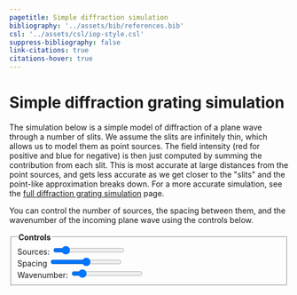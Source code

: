 ```yaml
---
pagetitle: Simple diffraction simulation
bibliography: '../assets/bib/references.bib'
csl: '../assets/csl/iop-style.csl'
suppress-bibliography: false
link-citations: true
citations-hover: true
---
```


# Simple diffraction grating simulation

The simulation below is a simple model of diffraction of a plane wave through a number of slits.
We assume the slits are infinitely thin, which allows us to model them as point sources.
The field intensity (red for positive and blue for negative) is then just computed by summing the contribution from each slit.
This is most accurate at large distances from the point sources, and gets less accurate as we get closer to the "slits" and the point-like approximation breaks down.
For a more accurate simulation, see the [full diffraction grating simulation](/p/advanced-diffraction-grating) page.

You can control the number of sources, the spacing between them, and the wavenumber of the incoming plane wave using the controls below.


<div class="centered-block">
<div class="controls">
<fieldset>
    <legend><b>Controls</b></legend>
    <div>
        <label for="sources_input">Sources: <output id="sources_output"/></label>
        <input type="range" id="sources_input" min="1" max="16" value="3" step="1" autocomplete="off"/>
    </div>
    <div>
        <label for="spacing_input">Spacing</label>
        <input type="range" id="spacing_input" min="0" max="1" value="0.5" step="any" autocomplete="off"/>
    </div>
    <div>
        <label for="wavenumber_input">Wavenumber: <output id="wavenumber_output"/></label>
        <input type="range" id="wavenumber_input" min="1" max="64" value="8" step="any" autocomplete="off"/>
    </div>
</fieldset>
</div>

<canvas id="canvas" width=1000 height=1200></canvas>
</div>

<script src = "../scripts/webgl.js"></script>
<script>
// Get the webgl rendering context
var gl = canvas.getContext('webgl');


// vertex shader
var vshader = `
attribute vec4 position;
void main() {
    gl_Position = position;
}
`;

// fragment shader
var fshader = `
precision highp float;

uniform float width;
uniform float height;
#define PI 3.141592653589
float timefreq = 100.0;
uniform float time;

#define RED vec3(162., 30., 37.) / 256.0;
#define BLUE vec3(11., 102., 188.) / 256.0;
#define WHITE vec3(1.0, 1.0, 1.0)
#define MIN_DIST 0.0125
#define BLUR_RADIUS 1.05
#define SLIT_HEIGHT 0.02

#define MAX_SOURCES 16
vec2 positions[16];

uniform int num_slits;
uniform float spacing;
uniform float wavenumber;

float wave_amplitude(vec2 pos, vec2 sourcePos, float t) {
    float r = distance(pos, sourcePos) / width;
    return sin(t - 2.0*PI * wavenumber * r);
}

void main () {

    // position sources
    if (num_slits == 1) {
        positions[0] = vec2(0, -0.5 * height);
    } else {
        float increment = spacing / float(num_slits-1);
        for (int i = 0; i < MAX_SOURCES; i++) {
            if (i >= num_slits) {break;}
            positions[i].x = (-0.5 * spacing + float(i)*increment) * width;
            positions[i].y = -0.5 * height;
        }
    }

    vec2 pos = gl_FragCoord.xy - vec2(width/2.0, height/2.0);
    float f = 0.0;

    float min_distance = width * height;
    for (int i = 0; i < MAX_SOURCES; i++) {
        if (i >= num_slits) {break;}
        f += wave_amplitude(pos, positions[i], time);
        min_distance = min(min_distance, distance(pos, positions[i])/width);
    }
    f /= float(num_slits);

    vec3 color;
    if (f > 0.0) {
        color = RED;
    } else {
        color = BLUE;
    }
    float t = clamp(pow(abs(f), 2.2) * 1.2, 0.0, 1.0);
    color *= t;
    float cutoff = BLUR_RADIUS * MIN_DIST;
    if (min_distance < MIN_DIST) {
        color = WHITE;
    } else if (min_distance < cutoff) {
        t = (min_distance - MIN_DIST) / (cutoff - MIN_DIST);
        color = (1.0 - t) * WHITE + t * color;
    }
    gl_FragColor = vec4(color, 1.0);
}
`;

// Controls
var time = 0.0;
var dt = 0.1;

// Compile program
var program = compile(gl, vshader, fshader);

// Send canvas size to shader
var width = canvas.width;
var height = canvas.height;
var widthLoc = gl.getUniformLocation(program, 'width');
var heightLoc = gl.getUniformLocation(program, 'height');
var timeLoc = gl.getUniformLocation(program, 'time');
gl.uniform1f(widthLoc, width);
gl.uniform1f(heightLoc, height);

// Set controls
var spacing_input = document.querySelector("#spacing_input");
set_spacing = (val) => {
    gl.uniform1f(gl.getUniformLocation(program, 'spacing'), val);
}
spacing_input.addEventListener("input", (event) => {set_spacing(event.target.value)});
set_spacing(spacing_input.value);

var wavenumber_input = document.querySelector("#wavenumber_input");
var wavenumber_output = document.querySelector("#wavenumber_output");
set_wavenumber = (val) => {
    wavenumber_output.textContent = Math.round(10*val)/10;
    gl.uniform1f(gl.getUniformLocation(program, 'wavenumber'), val);
}
wavenumber_input.addEventListener("input", (event) => {set_wavenumber(event.target.value)});
set_wavenumber(wavenumber_input.value);

var sources_input = document.querySelector("#sources_input");
var sources_output = document.querySelector("#sources_output");
set_sources = (val) => {
    sources_output.textContent = val;
    gl.uniform1i(gl.getUniformLocation(program, 'num_slits'), val);
}
sources_input.addEventListener("input", (event) => {set_sources(event.target.value)});
set_sources(sources_input.value);

// Define vertices and colors
var verticesColors = new Float32Array([
   //x ,  y,    z,  
    -1.0, -1.0, 0.0, 
    -1.0,  1.0, 0.0, 
     1.0,  1.0, 0.0, 
     1.0, -1.0, 0.0,
]);
  
// Save the number of vertices (3)
var n = 4;

// Get the size of each float in bytes (4)
var fsize = verticesColors.BYTES_PER_ELEMENT;
var stride = 3 * fsize;

// Create a buffer object
createBuffer(gl, verticesColors);

// Bind the attribute position to the 1st, 2nd and 3rd floats in every chunk of 6 floats in the buffer
setAttrib(gl, program, 'position', 3, gl.FLOAT, stride, 0);

const interval = setInterval(() => {
    // Set the clear color
    gl.clearColor(0.0, 0.0, 0.0, 1.0);

    // Clear canvas
    gl.clear(gl.COLOR_BUFFER_BIT);

    // Update time and draw
    time += dt;
    gl.uniform1f(timeLoc, time);
    gl.drawArrays(gl.TRIANGLE_FAN, 0, n);
}, 10);

</script>
